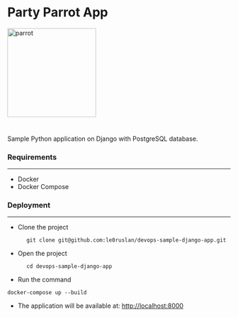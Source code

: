 <h1>Party Parrot App</h1>

<img src='media/images/party-parrot.gif' alt='parrot' height="200" width="200">
<br>
<br>
<h3></h3>

Sample Python application on Django with PostgreSQL database.

<h3>Requirements</h3>

____


- Docker
- Docker Compose

<h3>Deployment</h3>

____
* Clone the project
```shell
      git clone git@github.com:le0ruslan/devops-sample-django-app.git
```

* Open the project
```shell
      cd devops-sample-django-app
```

* Run the command
```shell
docker-compose up --build
```

* The application will be available at: [http://localhost:8000](http://localhost:8000)
